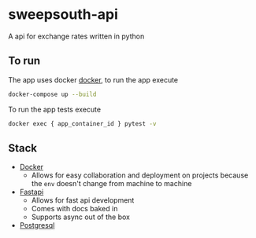 # sweepsouth-api

A api for exchange rates written in python 

## To run

The app uses docker [docker](https://www.docker.com/products/docker-desktop), to run the app execute

```bash
docker-compose up --build
```

To run the app tests execute
```bash
docker exec { app_container_id } pytest -v
```

## Stack

- [Docker](https://www.docker.com/products/docker-desktop)
  - Allows for easy collaboration and deployment on projects because the `env` doesn't change from machine to machine  
- [Fastapi](https://fastapi.tiangolo.com)
  - Allows for fast api development
  - Comes with docs baked in
  - Supports async out of the box
- [Postgresql](https://www.postgresql.org/)
